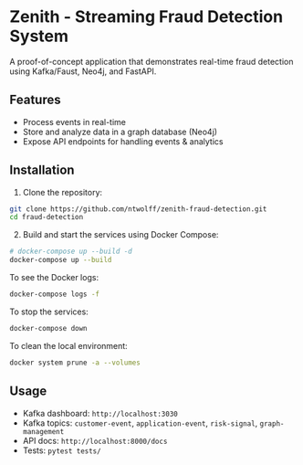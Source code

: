 # Zenith - Streaming Fraud Detection System

A proof-of-concept application that demonstrates real-time fraud detection using Kafka/Faust, Neo4j, and FastAPI.

## Features

- Process events in real-time
- Store and analyze data in a graph database (Neo4j)
- Expose API endpoints for handling events & analytics

## Installation

1. Clone the repository:
```sh
git clone https://github.com/ntwolff/zenith-fraud-detection.git
cd fraud-detection
```

2. Build and start the services using Docker Compose:
```sh
# docker-compose up --build -d
docker-compose up --build
```

To see the Docker logs:
```sh
docker-compose logs -f
```

To stop the services:
```sh
docker-compose down
```

To clean the local environment:
```sh
docker system prune -a --volumes
```

## Usage

- Kafka dashboard: `http://localhost:3030`
- Kafka topics: `customer-event`, `application-event`, `risk-signal`, `graph-management`
- API docs: `http://localhost:8000/docs`
- Tests: `pytest tests/`